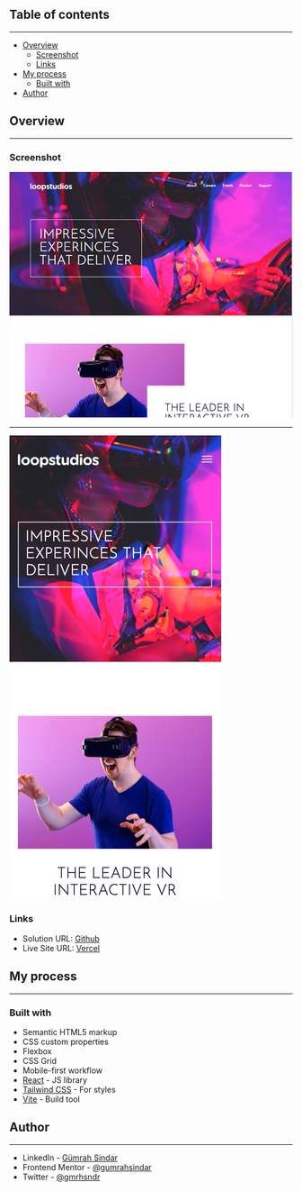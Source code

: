 ## Table of contents

---

- [Overview](#overview)
  - [Screenshot](#screenshot)
  - [Links](#links)
- [My process](#my-process)
  - [Built with](#built-with)
- [Author](#author)

## Overview

---


### Screenshot

![](./preview-desktop.png)

---

![](./preview-mobile.png)

### Links

- Solution URL: [Github](https://github.com/gumrahsindar/loopstudio-website)
- Live Site URL: [Vercel](https://loopstudio-website-navy.vercel.app/)

## My process

---

### Built with

- Semantic HTML5 markup
- CSS custom properties
- Flexbox
- CSS Grid
- Mobile-first workflow
- [React](https://reactjs.org/) - JS library
- [Tailwind CSS](https://tailwindcss.com/) - For styles
- [Vite](https://vitejs.dev/) - Build tool

  
## Author

---

- LinkedIn - [Gümrah Sindar](https://www.linkedin.com/in/gumrahsindar/)
- Frontend Mentor - [@gumrahsindar](https://www.frontendmentor.io/profile/gumrahsindar)
- Twitter - [@gmrhsndr](https://twitter.com/gmrhsndr)
````

